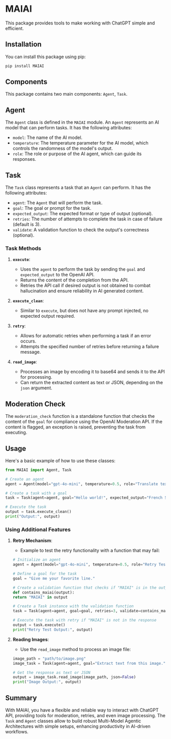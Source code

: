 
# MAIAI

This package provides tools to make working with ChatGPT simple and efficient.

## Installation

You can install this package using pip:

```bash
pip install MAIAI
```

## Components

This package contains two main components: `Agent`, `Task`.

## Agent

The `Agent` class is defined in the `MAIAI` module. An `Agent` represents an AI model that can perform tasks. It has the following attributes:

- `model`: The name of the AI model.
- `temperature`: The temperature parameter for the AI model, which controls the randomness of the model's output.
- `role`: The role or purpose of the AI agent, which can guide its responses.

## Task

The `Task` class represents a task that an `Agent` can perform. It has the following attributes:

- `agent`: The `Agent` that will perform the task.
- `goal`: The goal or prompt for the task.
- `expected_output`: The expected format or type of output (optional).
- `retries`: The number of attempts to complete the task in case of failure (default is 3).
- `validate`: A validation function to check the output's correctness (optional).

### Task Methods

1. **`execute`**: 
   - Uses the `agent` to perform the task by sending the `goal` and `expected_output` to the OpenAI API.
   - Returns the content of the completion from the API.
   - Retries the API call if desired output is not obtained to combat hallucination and ensure reliability in AI generated content.

2. **`execute_clean`**:
   - Similar to `execute`, but does not have any prompt injected, no expected output required.

3. **`retry`**:
   - Allows for automatic retries when performing a task if an error occurs.
   - Attempts the specified number of retries before returning a failure message.

4. **`read_image`**:
   - Processes an image by encoding it to base64 and sends it to the API for processing.
   - Can return the extracted content as text or JSON, depending on the `json` argument.

## Moderation Check

The `moderation_check` function is a standalone function that checks the content of the `goal` for compliance using the OpenAI Moderation API. If the content is flagged, an exception is raised, preventing the task from executing.

## Usage

Here's a basic example of how to use these classes:

```python
from MAIAI import Agent, Task

# Create an agent
agent = Agent(model="gpt-4o-mini", temperature=0.5, role="Translate text from English to French.")

# Create a task with a goal
task = Task(agent=agent, goal="Hello world!", expected_output="French Sentence")

# Execute the task
output = task.execute_clean()
print("Output:", output)

```

### Using Additional Features

1. **Retry Mechanism**:
   - Example to test the retry functionality with a function that may fail:

    ```python
    # Initialize an agent
    agent = Agent(model="gpt-4o-mini", temperature=0.5, role="Retry Test Agent")

    # Define a goal for the task
    goal = "Give me your favorite line."

    # Create a validation function that checks if "MAIAI" is in the output
    def contains_maiai(output):
    return "MAIAI" in output

    # Create a Task instance with the validation function
    task = Task(agent=agent, goal=goal, retries=3, validate=contains_maiai)

    # Execute the task with retry if "MAIAI" is not in the response
    output = task.execute()
    print("Retry Test Output:", output)
    ```

2. **Reading Images**:
   - Use the `read_image` method to process an image file:

    ```python
    image_path = "path/to/image.png"
    image_task = Task(agent=agent, goal="Extract text from this image.")

    # Get the response as text or JSON
    output = image_task.read_image(image_path, json=False)
    print("Image Output:", output)
    ```

## Summary

With MAIAI, you have a flexible and reliable way to interact with ChatGPT API, providing tools for moderation, retries, and even image processing. The `Task` and `Agent` classes allow to build robust Multi-Model Agentic Architectures with simple setups, enhancing productivity in AI-driven workflows.

